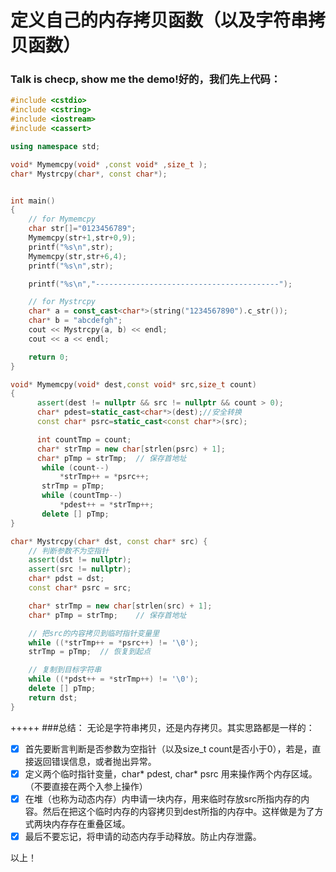 定义自己的内存拷贝函数（以及字符串拷贝函数）
=======

### Talk is checp, show me the demo!好的，我们先上代码：
```cpp
#include <cstdio>
#include <cstring>
#include <iostream>
#include <cassert>

using namespace std;

void* Mymemcpy(void* ,const void* ,size_t );
char* Mystrcpy(char*, const char*);


int main()
{
    // for Mymemcpy
    char str[]="0123456789";
    Mymemcpy(str+1,str+0,9);
    printf("%s\n",str);
    Mymemcpy(str,str+6,4);
    printf("%s\n",str);

    printf("%s\n","-----------------------------------------");

    // for Mystrcpy
    char* a = const_cast<char*>(string("1234567890").c_str());
    char* b = "abcdefgh";
    cout << Mystrcpy(a, b) << endl;
    cout << a << endl;

    return 0;
}

void* Mymemcpy(void* dest,const void* src,size_t count)
{
      assert(dest != nullptr && src != nullptr && count > 0);
      char* pdest=static_cast<char*>(dest);//安全转换
      const char* psrc=static_cast<const char*>(src);

      int countTmp = count;
      char* strTmp = new char[strlen(psrc) + 1];
      char* pTmp = strTmp;  // 保存首地址
       while (count--)
           *strTmp++ = *psrc++;
       strTmp = pTmp;
       while (countTmp--)
           *pdest++ = *strTmp++;
       delete [] pTmp;
}

char* Mystrcpy(char* dst, const char* src) {
    // 判断参数不为空指针
    assert(dst != nullptr);
    assert(src != nullptr);
    char* pdst = dst;
    const char* psrc = src;

    char* strTmp = new char[strlen(src) + 1];
    char* pTmp = strTmp;    // 保存首地址

    // 把src的内容拷贝到临时指针变量里
    while ((*strTmp++ = *psrc++) != '\0');
    strTmp = pTmp;  // 恢复到起点

    // 复制到目标字符串
    while ((*pdst++ = *strTmp++) != '\0');
    delete [] pTmp;
    return dst;
}


```


+++++
###总结：
无论是字符串拷贝，还是内存拷贝。其实思路都是一样的：
* [x] 首先要断言判断是否参数为空指针（以及size_t count是否小于0），若是，直接返回错误信息，或者抛出异常。
* [x] 定义两个临时指针变量，char* pdest, char* psrc 用来操作两个内存区域。（不要直接在两个入参上操作）
* [x] 在堆（也称为动态内存）内申请一块内存，用来临时存放src所指内存的内容。然后在把这个临时内存的内容拷贝到dest所指的内存中。这样做是为了方式两块内存存在重叠区域。
* [x] 最后不要忘记，将申请的动态内存手动释放。防止内存泄露。

以上！